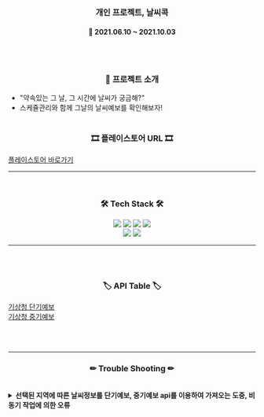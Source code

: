 <h3 align="center"><b>개인 프로젝트, 날씨콕</b></h3>

<h4 align="center">📆 2021.06.10 ~ 2021.10.03</h4>
<br>
<br>

<h3 align="center">📌 프로젝트 소개</h3>

- "약속있는 그 날, 그 시간에 날씨가 궁금해?" <br>
- 스케쥴관리와 함께 그날의 날씨예보를 확인해보자!
<br><br> 

<h3 align="center"><b>🎞 플레이스토어 URL 🎞</b></h3>

[플레이스토어 바로가기](https://play.google.com/store/apps/details?id=com.devpilot.weatherkok)

---

<br>
<h3 align="center"><b>🛠 Tech Stack 🛠</b></h3>
<p align="center">
<img src="https://img.shields.io/badge/Java-0769AD?style=for-the-badge&logo=java&logoColor=white">
<img src="https://img.shields.io/badge/github-181717?style=for-the-badge&logo=github&logoColor=white">
<img src="https://img.shields.io/badge/eventBus-181717?style=for-the-badge&logo=eventBus&logoColor=white">
<img src="https://img.shields.io/badge/RxJava-181717?style=for-the-badge&logo=RxJava&logoColor=white">
</br>
<img src="https://img.shields.io/badge/AndroidStudio-F80000?style=for-the-badge&logo=AndroidStudio&logoColor=white">
<img src="https://img.shields.io/badge/Preference-61DAFB?style=for-the-badge&logo=Preference&logoColor=white">

---

<br><br>

<h3 align="center"><b>🏷 API Table 🏷</b></h3>

[기상청 단기예보](https://www.data.go.kr/iim/api/selectAPIAcountView.do)
<br>
[기상청 중기예보](https://www.data.go.kr/iim/api/selectAPIAcountView.do)

<br><br>

---

<h3 align="center"><b>✏ Trouble Shooting ✏</b></h3>
<br>
<details>
    <summary>
        <b>선택된 지역에 따른 날씨정보를 단기예보, 중기예보 api를 이용하여 가져오는 도중, 비동기 작업에 의한 오류</b>
    </summary>
    <br>여러 장소를 입력해둘 시, 나중에 요청한 지역 날씨정보가 먼저 신청한 날씨정보보다 먼저 도착하게 되고, 데이터의 수신이 완료된 후,
    <br>메인페이지로 넘어가는 과정에서 데이터 유실이 발생함.
    <br>해결 : eventBus를 이용하여 해당 데이터들의 전송이 완벽하게 완료되면 함수가 실행되도록 변경
</details>
